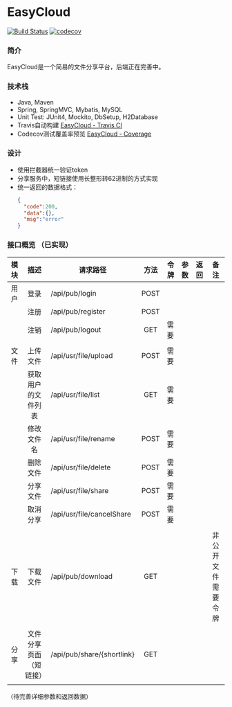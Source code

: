# EasyCloud  

[![Build Status](https://travis-ci.org/pdwu/EasyCloud.svg?branch=master)](https://travis-ci.org/pdwu/EasyCloud)
[![codecov](https://codecov.io/gh/pdwu/EasyCloud/branch/master/graph/badge.svg)](https://codecov.io/gh/pdwu/EasyCloud) 

### 简介
EasyCloud是一个简易的文件分享平台，后端正在完善中。  

### 技术栈
- Java, Maven  
- Spring, SpringMVC, Mybatis, MySQL  
- Unit Test: JUnit4, Mockito, DbSetup, H2Database  
- Travis自动构建 [EasyCloud - Travis CI](https://travis-ci.org/pdwu/EasyCloud)  
- Codecov测试覆盖率预览 [EasyCloud - Coverage](https://codecov.io/gh/pdwu/EasyCloud)  


### 设计
- 使用拦截器统一验证token
- 分享服务中，短链接使用长整形转62进制的方式实现 
- 统一返回的数据格式：
  ```json
  {
    "code":200,
    "data":{},
    "msg":"error"
  }
  ```

### 接口概览 （已实现） 

| 模块 |          描述          | 请求路径                   | 方法 | 令牌 | 参数 | 返回 |        备注        |
|:----:|:----------------------:|----------------------------|:----:|------|:----:|:----:|:------------------:|
| 用户 |          登录          | /api/pub/login             | POST |      |      |      |                    |
|      |          注册          | /api/pub/register          | POST |      |      |      |                    |
|      |          注销          | /api/pub/logout            | GET  | 需要 |      |      |                    |
|      |                        |                            |      |      |      |      |                    |
| 文件 |        上传文件        | /api/usr/file/upload       | POST | 需要 |      |      |                    |
|      |   获取用户的文件列表   | /api/usr/file/list         |  GET | 需要 |      |      |                    |
|      |       修改文件名       | /api/usr/file/rename       | POST | 需要 |      |      |                    |
|      |        删除文件        | /api/usr/file/delete       | POST | 需要 |      |      |                    |
|      |        分享文件        | /api/usr/file/share        | POST | 需要 |      |      |                    |
|      |        取消分享        | /api/usr/file/cancelShare  | POST | 需要 |      |      |                    |
|      |                        |                            |      |      |      |      |                    |
| 下载 |        下载文件        | /api/pub/download          |  GET |      |      |      | 非公开文件需要令牌 |
|      |                        |                            |      |      |      |      |                    |
| 分享 | 文件分享页面（短链接） | /api/pub/share/{shortlink} |  GET |      |      |      |                    |
|      |                        |                            |      |      |      |      |                    |

（待完善详细参数和返回数据）  


